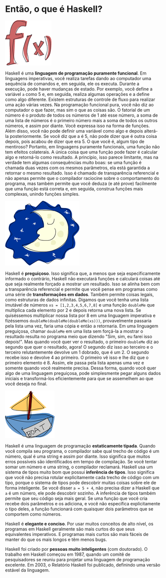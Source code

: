 # Então, o que é Haskell?

![](./assets/fx.png)

Haskell é uma **linguagem de programação puramente funcional**. Em linguagens imperativas, você realiza tarefas dando ao computador uma sequência de comandos e, em seguida, ele os executa. Durante a execução, pode haver mudanças de estado. Por exemplo, você define a variável `a` como 5 e, em seguida, realiza algumas operações e a define como algo diferente. Existem estruturas de controle de fluxo para realizar uma ação várias vezes. Na programação funcional pura, você não diz ao computador o que fazer, mas sim o que as coisas são. O fatorial de um número é o produto de todos os números de 1 até esse número, a soma de uma lista de números é o primeiro número mais a soma de todos os outros números, e assim por diante. Você expressa isso na forma de funções. Além disso, você não pode definir uma variável como algo e depois alterá-la posteriormente. Se você diz que a é 5, não pode dizer que é outra coisa depois, pois acabou de dizer que era 5. O que você é, algum tipo de mentiroso? Portanto, em linguagens puramente funcionais, uma função não tem efeitos colaterais. A única coisa que uma função pode fazer é calcular algo e retorná-lo como resultado. A princípio, isso parece limitante, mas na verdade tem algumas consequências muito boas: se uma função é chamada duas vezes com os mesmos parâmetros, ela está garantida a retornar o mesmo resultado. Isso é chamado de transparência referencial e não apenas permite que o compilador raciocine sobre o comportamento do programa, mas também permite que você deduza (e até prove) facilmente que uma função está correta e, em seguida, construa funções mais complexas, unindo funções simples.

![](./assets/lazy.png)

Haskell é **preguiçoso**. Isso significa que, a menos que seja especificamente informado o contrário, Haskell não executará funções e calculará coisas até que seja realmente forçado a mostrar um resultado. Isso se alinha bem com a transparência referencial e permite que você pense em programas como uma série de **transformações em dados**. Também permite coisas legais, como estruturas de dados infinitas. Digamos que você tenha uma lista imutável de números `xs = [1,2,3,4,5,6,7,8]` e uma função `doubleMe` que multiplica cada elemento por 2 e depois retorna uma nova lista. Se quiséssemos multiplicar nossa lista por 8 em uma linguagem imperativa e fizéssemos `doubleMe(doubleMe(doubleMe(xs)))`, provavelmente passaria pela lista uma vez, faria uma cópia e então a retornaria. Em uma linguagem preguiçosa, chamar `doubleMe` em uma lista sem forçá-la a mostrar o resultado resulta no programa meio que dizendo "Sim, sim, eu farei isso depois!". Mas quando você quer ver o resultado, o primeiro `doubleMe` diz ao segundo que quer o resultado, agora! O segundo diz isso ao terceiro e o terceiro relutantemente devolve um 1 dobrado, que é um 2. O segundo recebe isso e devolve 4 ao primeiro. O primeiro vê isso e lhe diz que o primeiro elemento é 8. Assim, ele passa pela lista apenas uma vez e somente quando você realmente precisa. Dessa forma, quando você quer algo de uma linguagem preguiçosa, pode simplesmente pegar alguns dados iniciais e transformá-los eficientemente para que se assemelhem ao que você deseja no final.

![](./assets/boat.png)

Haskell é uma linguagem de programação **estaticamente tipada**. Quando você compila seu programa, o compilador sabe qual trecho de código é um número, qual é uma string e assim por diante. Isso significa que muitos erros possíveis são identificados em tempo de compilação. Se você tentar somar um número e uma string, o compilador reclamará. Haskell usa um sistema de tipos muito bom que possui **inferência de tipos**. Isso significa que você não precisa rotular explicitamente cada trecho de código com um tipo, porque o sistema de tipos pode descobrir muitas coisas sobre ele de forma inteligente. Se você disser `a = 5 + 4`, não precisa dizer a Haskell que `a` é um número, ele pode descobrir sozinho. A inferência de tipos também permite que seu código seja mais geral. Se uma função que você cria recebe dois parâmetros e os adiciona, e você não especifica explicitamente o tipo deles, a função funcionará com quaisquer dois parâmetros que se comportem como números.

Haskell é **elegante e conciso**. Por usar muitos conceitos de alto nível, os programas em Haskell geralmente são mais curtos do que seus equivalentes imperativos. E programas mais curtos são mais fáceis de manter do que os mais longos e têm menos bugs.

Haskell foi criado por **pessoas muito inteligentes** (com doutorado). O trabalho em Haskell começou em 1987, quando um comitê de pesquisadores se reuniu para projetar uma linguagem de programação excelente. Em 2003, o Relatório Haskell foi publicado, definindo uma versão estável da linguagem.
